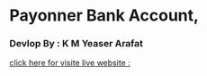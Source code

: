 # Payonner Bank Account, 
### Devlop By : K M Yeaser Arafat
[click here for visite live website : ](https://kmyeaserarafat.github.io/Payonner-Bank-Account/)
